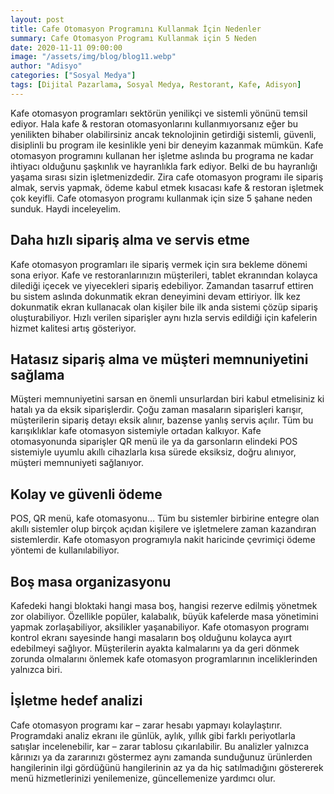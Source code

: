 ```yaml
---
layout: post
title: Cafe Otomasyon Programını Kullanmak İçin Nedenler
summary: Cafe Otomasyon Programı Kullanmak için 5 Neden
date: 2020-11-11 09:00:00
image: "/assets/img/blog/blog11.webp"
author: "Adisyo"
categories: ["Sosyal Medya"]
tags: [Dijital Pazarlama, Sosyal Medya, Restorant, Kafe, Adisyon]
---
```

Kafe otomasyon programları sektörün yenilikçi ve sistemli yönünü temsil ediyor. Hala kafe & restoran otomasyonlarını kullanmıyorsanız eğer bu yenilikten bihaber olabilirsiniz ancak teknolojinin getirdiği sistemli, güvenli, disiplinli bu program ile kesinlikle yeni bir deneyim kazanmak mümkün. Kafe otomasyon programını kullanan her işletme aslında bu programa ne kadar ihtiyacı olduğunu şaşkınlık ve hayranlıkla fark ediyor. Belki de bu hayranlığı yaşama sırası sizin işletmenizdedir. Zira cafe otomasyon programı ile sipariş almak, servis yapmak, ödeme kabul etmek kısacası kafe & restoran işletmek çok keyifli. Cafe otomasyon programı kullanmak için size 5 şahane neden sunduk. Haydi inceleyelim. 

## Daha hızlı sipariş alma ve servis etme 

Kafe otomasyon programları ile sipariş vermek için sıra bekleme dönemi sona eriyor. Kafe ve restoranlarınızın müşterileri, tablet ekranından kolayca dilediği içecek ve yiyecekleri sipariş edebiliyor. Zamandan tasarruf ettiren bu sistem aslında dokunmatik ekran deneyimini devam ettiriyor. İlk kez dokunmatik ekran kullanacak olan kişiler bile ilk anda sistemi çözüp sipariş oluşturabiliyor. Hızlı verilen siparişler aynı hızla servis edildiği için kafelerin hizmet kalitesi artış gösteriyor. 

## Hatasız sipariş alma ve müşteri memnuniyetini sağlama 

Müşteri memnuniyetini sarsan en önemli unsurlardan biri kabul etmelisiniz ki hatalı ya da eksik siparişlerdir. Çoğu zaman masaların siparişleri karışır, müşterilerin sipariş detayı eksik alınır, bazense yanlış servis açılır. Tüm bu karışıklıklar kafe otomasyon sistemiyle ortadan kalkıyor. Kafe otomasyonunda siparişler QR menü ile ya da garsonların elindeki POS sistemiyle uyumlu akıllı cihazlarla kısa sürede eksiksiz, doğru alınıyor, müşteri memnuniyeti sağlanıyor. 

## Kolay ve güvenli ödeme 

POS, QR menü, kafe otomasyonu… Tüm bu sistemler birbirine entegre olan akıllı sistemler olup birçok açıdan kişilere ve işletmelere zaman kazandıran sistemlerdir. Kafe otomasyon programıyla nakit haricinde çevrimiçi ödeme yöntemi de kullanılabiliyor. 

## Boş masa organizasyonu 

Kafedeki hangi bloktaki hangi masa boş, hangisi rezerve edilmiş yönetmek zor olabiliyor. Özellikle popüler, kalabalık, büyük kafelerde masa yönetimini yapmak zorlaşabiliyor, aksilikler yaşanabiliyor. Kafe otomasyon programı kontrol ekranı sayesinde hangi masaların boş olduğunu kolayca ayırt edebilmeyi sağlıyor. Müşterilerin ayakta kalmalarını ya da geri dönmek zorunda olmalarını önlemek kafe otomasyon programlarının inceliklerinden yalnızca biri. 

## İşletme hedef analizi 

Cafe otomasyon programı kar – zarar hesabı yapmayı kolaylaştırır. Programdaki analiz ekranı ile günlük, aylık, yıllık gibi farklı periyotlarla satışlar incelenebilir, kar – zarar tablosu çıkarılabilir. Bu analizler yalnızca kârınızı ya da zararınızı göstermez aynı zamanda sunduğunuz ürünlerden hangilerinin ilgi gördüğünü hangilerinin az ya da hiç satılmadığını göstererek menü hizmetlerinizi yenilemenize, güncellemenize yardımcı olur. 